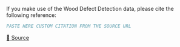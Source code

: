 If you make use of the Wood Defect Detection data, please cite the following reference:

``` bibtex
PASTE HERE CUSTOM CITATION FROM THE SOURCE URL
```

[🔗 Source](https://zenodo.org/record/4694695#.YkWqTX9Bzmg)